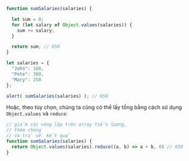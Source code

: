 ```js run demo
function sumSalaries(salaries) {

  let sum = 0;
  for (let salary of Object.values(salaries)) {
    sum += salary;
  }

  return sum; // 650
}

let salaries = {
  "John": 100,
  "Pete": 300,
  "Mary": 250
};

alert( sumSalaries(salaries) ); // 650
```
Hoặc, theo tùy chọn, chúng ta cũng có thể lấy tổng bằng cách sử dụng `Object.values` và `reduce`:

```js
// giảm các vòng lặp trên array tiền lương,
// thêm chúng
// và trả về kết quả
function sumSalaries(salaries) {
  return Object.values(salaries).reduce((a, b) => a + b, 0) // 650
}
```
